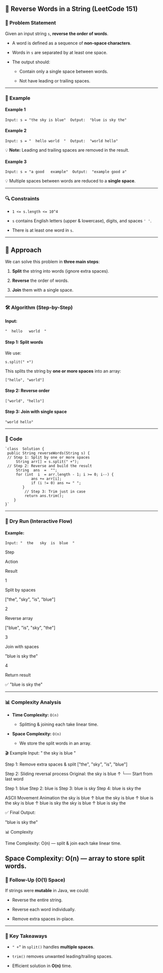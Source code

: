 
## 📄 Reverse Words in a String (LeetCode 151)

### 📝 Problem Statement

Given an input string `s`, **reverse the order of words**.

-   A word is defined as a sequence of **non-space characters**.
    
-   Words in `s` are separated by at least one space.
    
-   The output should:
    
    -   Contain only a single space between words.
        
    -   Not have leading or trailing spaces.
        

----------

### 📌 Example

#### **Example 1**

`Input: s = "the sky is blue"  Output:  "blue is sky the"` 

#### **Example 2**

`Input: s = "  hello world  "  Output:  "world hello"` 

💡 **Note:** Leading and trailing spaces are removed in the result.

#### **Example 3**

`Input: s = "a good   example"  Output:  "example good a"` 

💡 Multiple spaces between words are reduced to a **single space**.

----------

### 🔍 Constraints

-   `1 <= s.length <= 10^4`
    
-   `s` contains English letters (upper & lowercase), digits, and spaces `' '`.
    
-   There is at least one word in `s`.
    

----------

## 🚀 Approach

We can solve this problem in **three main steps**:

1.  **Split** the string into words (ignore extra spaces).
    
2.  **Reverse** the order of words.
    
3.  **Join** them with a single space.
    

----------

### 🛠 Algorithm (Step-by-Step)

#### Input:

`"  hello   world  "` 

#### Step 1: Split words

We use:

`s.split(" +")` 

This splits the string by **one or more spaces** into an array:

`["hello", "world"]` 

#### Step 2: Reverse order

`["world", "hello"]` 

#### Step 3: Join with single space

`"world hello"` 

----------

### 📜 Code

```
`class  Solution {
 public String reverseWords(String s) { 
 // Step 1: Split by one or more spaces 
	 String arr[] = s.split(" +"); 
 // Step 2: Reverse and build the result  
	 String  ans  =  ""; 
	 for (int  i  = arr.length - 1; i >= 0; i--) {
            ans += arr[i];
            if (i != 0) ans += " ";
        }
         // Step 3: Trim just in case  
         return ans.trim();
    }
}` 
```

----------

### 🔄 Dry Run (Interactive Flow)

#### Example:

`Input: "  the   sky  is  blue  "` 

Step

Action

Result

1

Split by spaces

["the", "sky", "is", "blue"]

2

Reverse array

["blue", "is", "sky", "the"]

3

Join with spaces

"blue is sky the"

4

Return result

✅ "blue is sky the"

----------

### 📊 Complexity Analysis

-   **Time Complexity:** `O(n)`
    
    -   Splitting & joining each take linear time.
        
-   **Space Complexity:** `O(n)`
    
    -   We store the split words in an array.
        

🎬 Example Input:
"  the   sky  is  blue  "

Step 1: Remove extra spaces & split
["the", "sky", "is", "blue"]

Step 2: Sliding reversal process
Original:  the   sky   is   blue
             ↑
             └── Start from last word

Step 1: blue
Step 2: blue is
Step 3: blue is sky
Step 4: blue is sky the

ASCII Movement Animation
the   sky   is   blue
                  ↑
blue
the   sky   is   blue
            ↑
blue is
the   sky   is   blue
      ↑
blue is sky
the   sky   is   blue
↑
blue is sky the


✅ Final Output:

"blue is sky the"

</details>
📊 Complexity

Time Complexity: O(n) — split & join each take linear time.

Space Complexity: O(n) — array to store split words.
----------

### 🎯 Follow-Up (O(1) Space)

If strings were **mutable** in Java, we could:

-   Reverse the entire string.
    
-   Reverse each word individually.
    
-   Remove extra spaces in-place.
    

----------

### 📌 Key Takeaways

-   `" +”` in `split()` handles **multiple spaces**.
    
-   `trim()` removes unwanted leading/trailing spaces.
    
-   Efficient solution in **O(n)** time.
